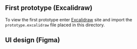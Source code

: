 ## First prototype (Excalidraw)

To view the first prototype enter [Excalidraw](http://excalidraw.com) site and import the `prototype.excalidraw` file placed in this directory.

## UI design (Figma)
